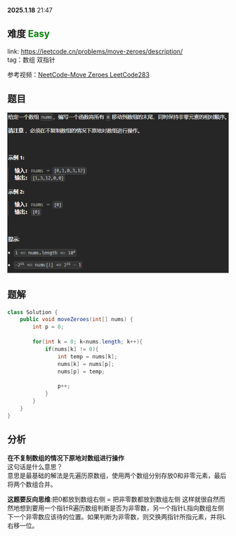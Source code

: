 **2025.1.18** 21:47
## 难度 <span style="color:GREEN">Easy</span>
link: https://leetcode.cn/problems/move-zeroes/description/<br>
tag：数组 双指针<br>

参考视频：[NeetCode-Move Zeroes LeetCode283](https://www.google.com/search?q=LeetCode283&oq=LeetCode283&gs_lcrp=EgZjaHJvbWUyBggAEEUYOTIJCAEQABgKGIAEMgkIAhAAGAoYgAQyCQgDEAAYChiABDIJCAQQABgKGIAEMgkIBRAAGAoYgAQyCQgGEAAYChiABDIJCAcQABgKGIAEMgkICBAAGAoYgAQyCQgJEAAYChiABNIBCTMzODNqMGoxNagCCLACAQ&sourceid=chrome&ie=UTF-8#fpstate=ive&vld=cid:384c78b2,vid:aayNRwUN3Do,st:0)

## 题目
![alt text](image/283-img1.png)

## 题解
```java
class Solution {
    public void moveZeroes(int[] nums) {
        int p = 0;

        for(int k = 0; k<nums.length; k++){
            if(nums[k] != 0){
                int temp = nums[k];
                nums[k] = nums[p];
                nums[p] = temp;

                p++;
            }
        }
    }
}
```

## 分析
**在不复制数组的情况下原地对数组进行操作**<br>
这句话是什么意思？<br>
意思是最基础的解法是先遍历原数组，使用两个数组分别存放0和非零元素，最后将两个数组合并。<br>


**这题要反向思维**:把0都放到数组右侧 = 把非零数都放到数组左侧
这样就很自然而然地想到要用一个指针R遍历数组判断是否为非零数，另一个指针L指向数组左侧下一个非零数应该待的位置。如果判断为非零数，则交换两指针所指元素，并将L右移一位。